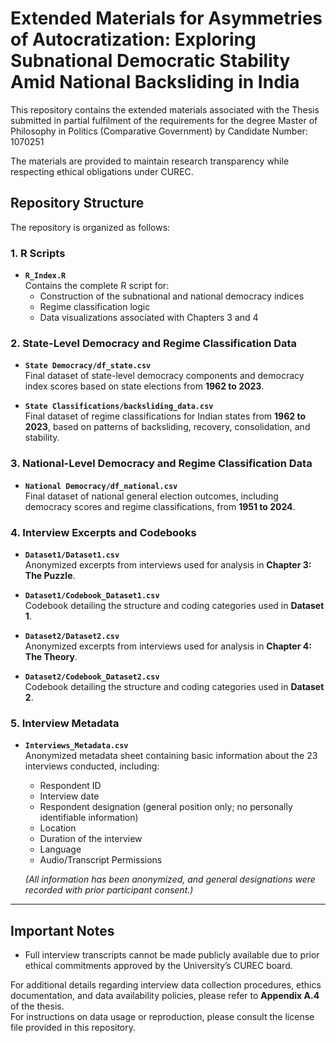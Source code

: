 # Extended Materials for Asymmetries of Autocratization: Exploring Subnational Democratic Stability Amid National Backsliding in India

This repository contains the extended materials associated with the Thesis submitted in partial fulfilment of the requirements for the degree Master of Philosophy in Politics (Comparative Government) by Candidate Number: 1070251

The materials are provided to maintain research transparency while respecting ethical obligations under CUREC.

## Repository Structure

The repository is organized as follows:

### 1. R Scripts
- **`R_Index.R`**  
  Contains the complete R script for:
  - Construction of the subnational and national democracy indices
  - Regime classification logic
  - Data visualizations associated with Chapters 3 and 4

### 2. State-Level Democracy and Regime Classification Data
- **`State Democracy/df_state.csv`**  
  Final dataset of state-level democracy components and democracy index scores based on state elections from **1962 to 2023**.

- **`State Classifications/backsliding_data.csv`**  
  Final dataset of regime classifications for Indian states from **1962 to 2023**, based on patterns of backsliding, recovery, consolidation, and stability.

### 3. National-Level Democracy and Regime Classification Data
- **`National Democracy/df_national.csv`**  
  Final dataset of national general election outcomes, including democracy scores and regime classifications, from **1951 to 2024**.

### 4. Interview Excerpts and Codebooks
- **`Dataset1/Dataset1.csv`**  
  Anonymized excerpts from interviews used for analysis in **Chapter 3: The Puzzle**.

- **`Dataset1/Codebook_Dataset1.csv`**  
  Codebook detailing the structure and coding categories used in **Dataset 1**.

- **`Dataset2/Dataset2.csv`**  
  Anonymized excerpts from interviews used for analysis in **Chapter 4: The Theory**.

- **`Dataset2/Codebook_Dataset2.csv`**  
  Codebook detailing the structure and coding categories used in **Dataset 2**.

### 5. Interview Metadata
- **`Interviews_Metadata.csv`**  
  Anonymized metadata sheet containing basic information about the 23 interviews conducted, including:
  - Respondent ID
  - Interview date
  - Respondent designation (general position only; no personally identifiable information)
  - Location
  - Duration of the interview
  - Language
  - Audio/Transcript Permissions

  *(All information has been anonymized, and general designations were recorded with prior participant consent.)*

---

## Important Notes

- Full interview transcripts cannot be made publicly available due to prior ethical commitments approved by the University’s CUREC board.

For additional details regarding interview data collection procedures, ethics documentation, and data availability policies, please refer to **Appendix A.4** of the thesis.  
For instructions on data usage or reproduction, please consult the license file provided in this repository.
